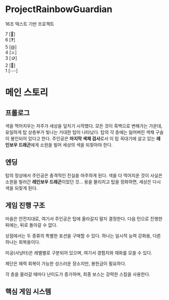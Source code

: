 # ProjectRainbowGuardian
16조 텍스트 기반 프로젝트

7 [🐲]  
6 [❓]  
5 [@]  
4 [⚔️]  
3 [🪙]  
2 [🗽]  
1 [---]

# 메인 스토리
## **프롤로그**  
색을 먹어치우는 저주가 세상을 덮치기 시작했다. 모든 것이 흑백으로 변해가는 가운데, 유일하게 탑 상층부가 빛나는 거대한 탑이 나타났다. 탑의 각 층에는 잃어버린 색채 구슬이 봉인되어 있다고 한다. 주인공은 **마지막 색채 검사**로서 이 탑 꼭대기에 살고 있는 **레인보우 드래곤**에게 소원을 빌어 세상의 색을 되찾아야 한다.

## **엔딩**
탑의 정상에서 주인공은 충격적인 진실을 마주하게 된다. 색을 다 먹어치운 것이 사실은 소원을 빌러간 **레인보우 드래곤**이었던 것... 
용을 물리치고 탑을 정화하면, 세상은 다시 색을 되찾게 된다.

## **게임 진행 구조**  
마을은 안전지대로, 여기서 주인공은 탑에 올라갈지 말지 결정한다.
다음 턴으로 진행한 뒤에는, 뒤로 돌아갈 수 없다.

상점에서는 두 종류의 특별한 포션을 구매할 수 있다. 하나는 일시적 능력 강화용, 다른 하나는 회복용이다.

미궁(사냥터)은 레벨별로 구분되어 있으며, 여기서 경험치와 재화를 모을 수 있다.

제단은 체력 회복이 가능한 성스러운 장소지만, 봉헌금이 필요하다.

각 층을 올라갈 때마다 난이도가 증가하며, 최종 보스는 강력한 스킬을 사용한다.

## **핵심 게임 시스템**  

